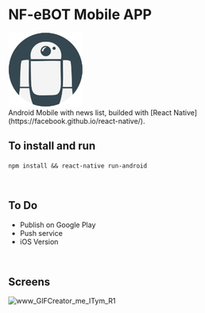 # NF-eBOT Mobile APP
<img height="150px" src="https://github.com/NF-eBOT/mobile/blob/master/android/app/src/main/res/mipmap-xxhdpi/ic_launcher.png" />
<br/>
Android Mobile with news list, builded with [React Native](https://facebook.github.io/react-native/).

<br/>

## To install and run
`npm install && react-native run-android`

<br/>

## To Do
* Publish on Google Play
* Push service
* iOS Version

<br/>

## Screens
<img src="https://image.ibb.co/gFQLWF/www_GIFCreator_me_ITym_R1.gif" alt="www_GIFCreator_me_ITym_R1" height="600px" />
